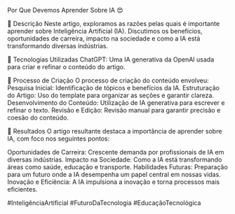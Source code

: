 Por Que Devemos Aprender Sobre IA 😍


📒 Descrição
Neste artigo, exploramos as razões pelas quais é importante aprender sobre Inteligência Artificial (IA). Discutimos os benefícios, oportunidades de carreira, impacto na sociedade e como a IA está transformando diversas indústrias.

🤖 Tecnologias Utilizadas
ChatGPT: Uma IA generativa da OpenAI usada para criar e refinar o conteúdo do artigo.

🧐 Processo de Criação
O processo de criação do conteúdo envolveu:
Pesquisa Inicial: Identificação de tópicos e benefícios da IA.
Estruturação do Artigo: Uso do template para organizar as seções e garantir clareza.
Desenvolvimento do Conteúdo: Utilização de IA generativa para escrever e refinar o texto.
Revisão e Edição: Revisão manual para garantir precisão e coesão do conteúdo.


🚀 Resultados
O artigo resultante destaca a importância de aprender sobre IA, com foco nos seguintes pontos:

Oportunidades de Carreira: Crescente demanda por profissionais de IA em diversas indústrias.
Impacto na Sociedade: Como a IA está transformando áreas como saúde, educação e transporte.
Habilidades Futuras: Preparação para um futuro onde a IA desempenha um papel central em nossas vidas.
Inovação e Eficiência: A IA impulsiona a inovação e torna processos mais eficientes.


#InteligênciaArtificial #FuturoDaTecnologia #EducaçãoTecnológica
